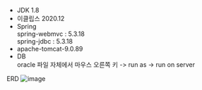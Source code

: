 - JDK 1.8
- 이클립스 2020.12
- Spring <br>
   spring-webmvc :  5.3.18 <br>
   spring-jdbc : 5.3.18
- apache-tomcat-9.0.89
- DB <br>
   oracle
파일 자체에서 마우스 오른쪽 키 -> run as -> run on server
     
ERD
 ![image](https://github.com/kimhagyung/ttmsoft_ex_board/assets/88253931/739895aa-c71c-4686-a14b-da4f7f130d6b)

 
